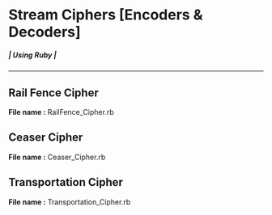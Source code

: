 # Stream Ciphers [Encoders & Decoders]
##### | Using Ruby |

---

## Rail Fence Cipher

**File name :** RailFence_Cipher.rb

## Ceaser Cipher

**File name :** Ceaser_Cipher.rb

## Transportation Cipher
**File name :** Transportation_Cipher.rb